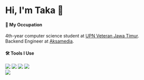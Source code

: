 # Hi, I'm Taka 👋

#### 📖 **My Occupation**
4th-year computer science student at [UPN Veteran Jawa Timur](https://upnjatim.ac.id). <br>
Backend Engineer at [Aksamedia](https://aksamedia.co.id/).

#### 🛠️ **Tools I Use**
![](http://img.shields.io/badge/-JavaScript-white?logo=javascript&style=flat&logoColor=black&color=F7DF1E)
![](http://img.shields.io/badge/-TypeScript-white?logo=typescript&style=flat&logoColor=white&color=3178C6)
![](http://img.shields.io/badge/-Rust-white?logo=rust&style=flat&logoColor=white&color=000000)
![](http://img.shields.io/badge/-Go-white?logo=go&style=flat&logoColor=white&color=00ADD8)<br>
![](http://img.shields.io/badge/-Docker-white?logo=docker&style=flat&logoColor=white&color=2496ED)
